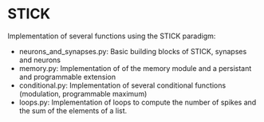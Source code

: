 # STICK

Implementation of several functions using the STICK paradigm:
- neurons_and_synapses.py: Basic building blocks of STICK, synapses and neurons
- memory.py: Implementation of of the memory module and a persistant and programmable extension
- conditional.py: Implementation of several conditional functions (modulation, programmable maximum)
- loops.py: Implementation of loops to compute the number of spikes and the sum of the elements of a list.

